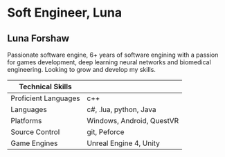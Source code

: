 # Soft Engineer, Luna
## Luna Forshaw

Passionate software engine, 6+ years of software engining with a passion for games development, deep learning neural networks and biomedical engineering.
Looking to grow and develop my skills.

| Technical Skills | |
| ----------- | ----------- |
| Proficient Languages | c++  |
| Languages   | c#, .lua, python, Java |
| Platforms | Windows, Android, QuestVR |
| Source Control | git, Peforce |
| Game Engines | Unreal Engine 4, Unity |


<!-- [![Foo](Engineering_UMG_Splines/Media/SplineG.gif?raw=true)](Engineering_UMG_Splines/Engineering_UMG_Splines.html) -->

